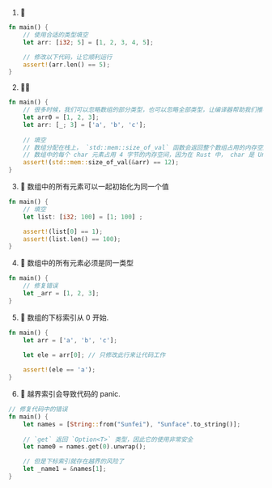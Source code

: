 1. 🌟
```rust
fn main() {
    // 使用合适的类型填空
    let arr: [i32; 5] = [1, 2, 3, 4, 5];

    // 修改以下代码，让它顺利运行
    assert!(arr.len() == 5);
}
```

2. 🌟🌟
```rust
fn main() {
    // 很多时候，我们可以忽略数组的部分类型，也可以忽略全部类型，让编译器帮助我们推导
    let arr0 = [1, 2, 3];
    let arr: [_; 3] = ['a', 'b', 'c'];
    
    // 填空
    // 数组分配在栈上， `std::mem::size_of_val` 函数会返回整个数组占用的内存空间
    // 数组中的每个 char 元素占用 4 字节的内存空间，因为在 Rust 中， char 是 Unicode 字符
    assert!(std::mem::size_of_val(&arr) == 12);
}
```

3. 🌟 数组中的所有元素可以一起初始化为同一个值
```rust
fn main() {
    // 填空
    let list: [i32; 100] = [1; 100] ;

    assert!(list[0] == 1);
    assert!(list.len() == 100);
}
```

4. 🌟 数组中的所有元素必须是同一类型
```rust
fn main() {
    // 修复错误
    let _arr = [1, 2, 3];
}
```

5. 🌟 数组的下标索引从 0 开始.
```rust
fn main() {
    let arr = ['a', 'b', 'c'];
    
    let ele = arr[0]; // 只修改此行来让代码工作

    assert!(ele == 'a');
}
```

6. 🌟 越界索引会导致代码的 panic.
```rust
// 修复代码中的错误
fn main() {
    let names = [String::from("Sunfei"), "Sunface".to_string()];
    
    // `get` 返回 `Option<T>` 类型，因此它的使用非常安全
    let name0 = names.get(0).unwrap();

    // 但是下标索引就存在越界的风险了
    let _name1 = &names[1];
}
```
